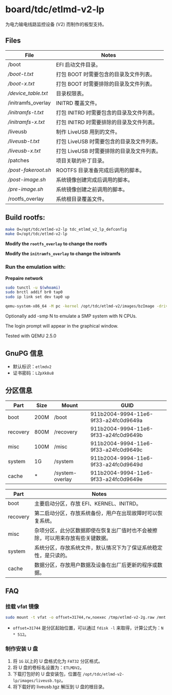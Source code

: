 board/tdc/etlmd-v2-lp
=====================

为电力输电线路监控设备 (V2) 而制作的板型支持。

## Files

File                 | Notes
-------------------- | ------
/boot                | EFI 启动文件目录。
*/boot-t.txt*        | 打包 BOOT 时需要包含的目录及文件列表。
*/boot-x.txt*        | 打包 BOOT 时需要排除的目录及文件列表。
*/device_table.txt*  | 目录权限表。
/initramfs_overlay   | INITRD 覆盖文件。
*/initramfs-t.txt*   | 打包 INITRD 时需要包含的目录及文件列表。
*/initramfs-x.txt*   | 打包 INITRD 时需要排除的目录及文件列表。
/liveusb             | 制作 LiveUSB 用到的文件。
*/liveusb-t.txt*     | 打包 LiveUSB 时需要包含的目录及文件列表。
*/liveusb-x.txt*     | 打包 LiveUSB 时需要排除的目录及文件列表。
/patches             | 项目关联的补丁目录。
*/post-fakeroot.sh*  | ROOTFS 目录准备完成后调用的脚本。
*/post-image.sh*     | 系统镜像创建完成后调用的脚本。
*/pre-image.sh*      | 系统镜像创建之前调用的脚本。
/rootfs_overlay      | 系统根目录覆盖文件。


## Build rootfs:

```sh
make O=/opt/tdc/etlmd-v2-lp tdc_etlmd_v2_lp_defconfig
make O=/opt/tdc/etlmd-v2-lp
```

**Modify the `rootfs_overlay` to change the rootfs**

**Modify the `initramfs_overlay` to change the initramfs**


### Run the emulation with:

**Prepaire network**

```sh
sudo tunctl -u $(whoami)
sudo brctl addif br0 tap0
sudo ip link set dev tap0 up
```

```sh
qemu-system-x86_64 -M pc -kernel /opt/tdc/etlmd-v2/images/bzImage -drive file=/opt/tdc/etlmd-v2-lp/images/rootfs.ext2,if=virtio,format=raw -append root=/dev/vda -net nic,model=virtio -net user -display gtk,gl=on -vga virtio
```

Optionally add -smp N to emulate a SMP system with N CPUs.

The login prompt will appear in the graphical window.

Tested with QEMU 2.5.0

## GnuPG 信息

- 默认标识：`etlmdv2`
- 证书密码：`LZpXk8u8`

## 分区信息

Part     | Size       | Mount                | GUID                                
-------- | ---------- |--------------------- | ------------------------------------
boot     | 200M       | /boot                | 911b2004-9994-11e6-9f33-a24fc0d9649a
recovery | 800M       | /recovery            | 911b2004-9994-11e6-9f33-a24fc0d9649b
misc     | 100M       | /misc                | 911b2004-9994-11e6-9f33-a24fc0d9649c
system   | 1G         | /system              | 911b2004-9994-11e6-9f33-a24fc0d9649d
cache    | *          | /system-overlay      | 911b2004-9994-11e6-9f33-a24fc0d9649e


Part     | Notes
-------- |---------------------------------------------------------------------
boot     | 主要启动分区，存放 EFI、KERNEL、INITRD。
recovery | 第二启动分区，存放系统备份，用户在出现故障时可以恢复系统。
misc     | 杂项分区，此分区数据即使在恢复出厂值时也不会被擦除，可以用来存放有些关键数据。
system   | 系统分区，存放系统文件，默认情况下为了保证系统稳定性，是只读的。
cache    | 数据分区，存放用户数据及设备在出厂后更新的程序或数据。

## FAQ

### 挂载 vfat 镜像

```sh
sudo mount -t vfat -o offset=31744,rw,noexec /tmp/etlmd-v2-2g.raw /mnt
```

- `offset=31744` 是分区起始位置，可以通过 `fdisk -l` 来取得，计算公式为：`N * 512`。


### 制作安装 U 盘

1. 将 `1G` 以上的 U 盘格式化为 `FAT32` 分区格式。
2. 将 U 盘的卷标名设置为：`ETLMDV2`。
3. 下载打包好的 U 盘安装包，位置在 `/opt/tdc/etlmd-v2-lp/images/liveusb.tgz`。
4. 将下载好的 liveusb.tgz 解压到 U 盘的根目录。

